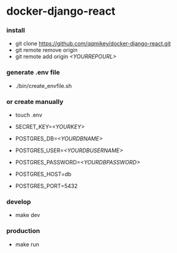 # docker-django-react

### install
* git clone https://github.com/qqmikey/docker-django-react.git
* git remote remove origin
* git remote add origin *\<YOURREPOURL\>* 

### generate .env file

* ./bin/create_envfile.sh

### or create manually
* touch .env

* SECRET_KEY=*\<YOURKEY\>*
* POSTGRES_DB=*\<YOURDBNAME\>*
* POSTGRES_USER=*\<YOURDBUSERNAME\>*
* POSTGRES_PASSWORD=*\<YOURDBPASSWORD\>*
* POSTGRES_HOST=db
* POSTGRES_PORT=5432


### develop
* make dev

### production
* make run

